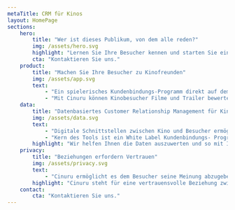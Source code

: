 ```yaml
---
metaTitle: CRM für Kinos
layout: HomePage
sections:
    hero:
        title: "Wer ist dieses Publikum, von dem alle reden?"
        img: /assets/hero.svg
        highlight: "Lernen Sie Ihre Besucher kennen und starten Sie eine Beziehung."
        cta: "Kontaktieren Sie uns."
    product:
        title: "Machen Sie Ihre Besucher zu Kinofreunden"
        img: /assets/app.svg
        text:
            - "Ein spielerisches Kundenbindungs-Programm direkt auf dem Smartphone."
            - "Mit Cinuru können Kinobesucher Filme und Trailer bewerten, Punkte sammeln und gegen attraktive Prämien einlösen. Es entsteht so ein direkter Kanal zu Ihren Besuchern, über den Sie diese an ihre Lieblingsfilme zum Filmstart erinnern und sie mit besonderen Angeboten und Events ins Kino einladen können."
    data:
        title: "Datenbasiertes Customer Relationship Management für Kinos"
        img: /assets/data.svg
        text:
            - "Digitale Schnittstellen zwischen Kino und Besucher ermöglichen den Informationsaustausch entlang der gesamten Customer Journey. Lernen Sie Ihre Stammkunden kennen und gewinnen Sie neue."
            - "Kern des Tools ist ein White Label Kundenbindungs- Programm für ihr Kino. Hiermit können Ihre Besucher Trailer und Filme bewerten, Punkte sammeln und in attraktive Prämien einlösen."
        highlight: "Wir helfen Ihnen die Daten auszuwerten und so mit Ihren Besuchern in Kontakt zu treten."
    privacy:
        title: "Beziehungen erfordern Vertrauen"
        img: /assets/privacy.svg
        text:
            - "Cinuru ermöglicht es dem Besucher seine Meinung abzugeben und mit seinem Kino in Kontakt zu treten. Oberste Prämisse bei der Auswertung der Informationen ist die Zustimmung der einzelnen Nutzer sowie eine Offenheit beim Umgang mit den Daten."
        highlight: "Cinuru steht für eine vertrauensvolle Beziehung zwischen Kino und Besucher."
    contact:
        cta: "Kontaktieren Sie uns."
---
```

